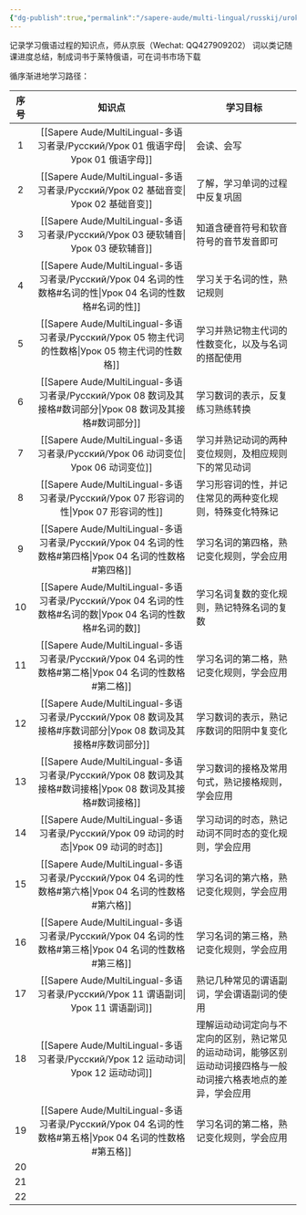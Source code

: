 ```yaml
---
{"dg-publish":true,"permalink":"/sapere-aude/multi-lingual/russkij/urok-00/","dgPassFrontmatter":true}
---
```


记录学习俄语过程的知识点，师从京辰（Wechat: QQ427909202）
词以类记随课进度总结，制成词书于莱特俄语，可在词书市场下载

循序渐进地学习路径：

| 序号  |           知识点            | 学习目标                                                     |
| :-: | :----------------------: | -------------------------------------------------------- |
|  1  |     [[Sapere Aude/MultiLingual-多语习者录/Русский/Урок 01 俄语字母\|Урок 01 俄语字母]]     | 会读、会写                                                    |
|  2  |     [[Sapere Aude/MultiLingual-多语习者录/Русский/Урок 02 基础音变\|Урок 02 基础音变]]     | 了解，学习单词的过程中反复巩固                                          |
|  3  |     [[Sapere Aude/MultiLingual-多语习者录/Русский/Урок 03 硬软辅音\|Урок 03 硬软辅音]]     | 知道含硬音符号和软音符号的音节发音即可                                      |
|  4  | [[Sapere Aude/MultiLingual-多语习者录/Русский/Урок 04 名词的性数格#名词的性\|Урок 04 名词的性数格#名词的性]]  | 学习关于名词的性，熟记规则                                            |
|  5  |   [[Sapere Aude/MultiLingual-多语习者录/Русский/Урок 05 物主代词的性数格\|Урок 05 物主代词的性数格]]   | 学习并熟记物主代词的性数变化，以及与名词的搭配使用                                |
|  6  | [[Sapere Aude/MultiLingual-多语习者录/Русский/Урок 08 数词及其接格#数词部分\|Урок 08 数词及其接格#数词部分]]  | 学习数词的表示，反复练习熟练转换                                         |
|  7  |     [[Sapere Aude/MultiLingual-多语习者录/Русский/Урок 06 动词变位\|Урок 06 动词变位]]     | 学习并熟记动词的两种变位规则，及相应规则下的常见动词                               |
|  8  |    [[Sapere Aude/MultiLingual-多语习者录/Русский/Урок 07 形容词的性\|Урок 07 形容词的性]]     | 学习形容词的性，并记住常见的两种变化规则，特殊变化特殊记                             |
|  9  |  [[Sapere Aude/MultiLingual-多语习者录/Русский/Урок 04 名词的性数格#第四格\|Урок 04 名词的性数格#第四格]]  | 学习名词的第四格，熟记变化规则，学会应用                                     |
| 10  | [[Sapere Aude/MultiLingual-多语习者录/Русский/Урок 04 名词的性数格#名词的数\|Урок 04 名词的性数格#名词的数]]  | 学习名词复数的变化规则，熟记特殊名词的复数                                    |
| 11  |  [[Sapere Aude/MultiLingual-多语习者录/Русский/Урок 04 名词的性数格#第二格\|Урок 04 名词的性数格#第二格]]  | 学习名词的第二格，熟记变化规则，学会应用                                     |
| 12  | [[Sapere Aude/MultiLingual-多语习者录/Русский/Урок 08 数词及其接格#序数词部分\|Урок 08 数词及其接格#序数词部分]] | 学习数词的表示，熟记序数词的阳阴中复变化                                     |
| 13  | [[Sapere Aude/MultiLingual-多语习者录/Русский/Урок 08 数词及其接格#数词接格\|Урок 08 数词及其接格#数词接格]]  | 学习数词的接格及常用句式，熟记接格规则，学会应用                                 |
| 14  |    [[Sapere Aude/MultiLingual-多语习者录/Русский/Урок 09 动词的时态\|Урок 09 动词的时态]]     | 学习动词的时态，熟记动词不同时态的变化规则，学会应用                               |
| 15  |  [[Sapere Aude/MultiLingual-多语习者录/Русский/Урок 04 名词的性数格#第六格\|Урок 04 名词的性数格#第六格]]  | 学习名词的第六格，熟记变化规则，学会应用                                     |
| 16  |  [[Sapere Aude/MultiLingual-多语习者录/Русский/Урок 04 名词的性数格#第三格\|Урок 04 名词的性数格#第三格]]  | 学习名词的第三格，熟记变化规则，学会应用                                     |
| 17  |     [[Sapere Aude/MultiLingual-多语习者录/Русский/Урок 11 谓语副词\|Урок 11 谓语副词]]     | 熟记几种常见的谓语副词，学会谓语副词的使用                                    |
| 18  |     [[Sapere Aude/MultiLingual-多语习者录/Русский/Урок 12 运动动词\|Урок 12 运动动词]]     | 理解运动动词定向与不定向的区别，熟记常见的运动动词，能够区别运动动词接四格与一般动词接六格表地点的差异，学会应用 |
| 19  |  [[Sapere Aude/MultiLingual-多语习者录/Русский/Урок 04 名词的性数格#第五格\|Урок 04 名词的性数格#第五格]]  | 学习名词的第二格，熟记变化规则，学会应用                                     |
| 20  |                          |                                                          |
| 21  |                          |                                                          |
| 22  |                          |                                                          |


